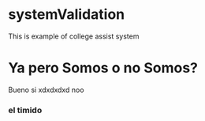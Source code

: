 # systemValidation
This is example of college assist system

# Ya pero Somos o no Somos?
Bueno si xdxdxdxd
noo







### el timido 

